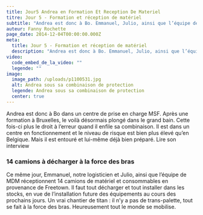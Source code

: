 ```yaml
---
title: Jour5 Andrea en Formation Et Reception De Materiel
titre: Jour 5 - Formation et réception de matériel
subtitle: "Andrea est donc à Bo. Emmanuel, Julio, ainsi que l’équipe de MDM réceptionnent 14 camions de matériel..."
auteur: Fanny Rochette
page_date: 2014-12-04T00:00:00.000Z
meta:
  title: Jour 5 - Formation et réception de matériel
  description: "Andrea est donc à Bo. Emmanuel, Julio, ainsi que l’équipe de MDM réceptionnent 14 camions de matériel..."
video:
  code_embed_de_la_video: ""
  legende: ""
image:
  image_path: /uploads/p1100531.jpg
  alt: Andrea sous sa combinaison de protection
  legende: Andrea sous sa combinaison de protection
  center: true
---
```

Andrea est donc à Bo dans un centre de prise en charge MSF. Après une formation à Bruxelles, le voilà désormais plongé dans le grand bain. Cette fois-ci plus le droit à l’erreur quand il enfile sa combinaison. Il est dans un centre en fonctionnement et le niveau de risque est bien plus élevé qu’en Belgique. Mais il est entouré et lui-même déjà bien préparé. Lire son interview

### 14 camions à décharger à la force des bras

Ce même jour, Emmanuel, notre logisticien et Julio, ainsi que l’équipe de MDM réceptionnent 14 camions de matériel et consommables en provenance de Freetown. Il faut tout décharger et tout installer dans les stocks, en vue de l’installation future des équipements au cours des prochains jours. Un vrai chantier de titan : il n’y a pas de trans-palette, tout se fait à la force des bras. Heureusement tout le monde se mobilise.
